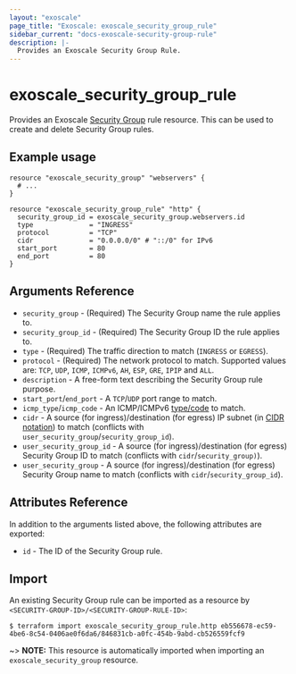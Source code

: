 ```yaml
---
layout: "exoscale"
page_title: "Exoscale: exoscale_security_group_rule"
sidebar_current: "docs-exoscale-security-group-rule"
description: |-
  Provides an Exoscale Security Group Rule.
---
```


# exoscale\_security\_group\_rule

Provides an Exoscale [Security Group][r-security_group] rule resource. This can be used to create and delete Security Group rules.


## Example usage

```hcl
resource "exoscale_security_group" "webservers" {
  # ...
}

resource "exoscale_security_group_rule" "http" {
  security_group_id = exoscale_security_group.webservers.id
  type              = "INGRESS"
  protocol          = "TCP"
  cidr              = "0.0.0.0/0" # "::/0" for IPv6
  start_port        = 80
  end_port          = 80
}
```


## Arguments Reference

* `security_group` - (Required) The Security Group name the rule applies to.
* `security_group_id` - (Required) The Security Group ID the rule applies to.
* `type` - (Required) The traffic direction to match (`INGRESS` or `EGRESS`).
* `protocol` - (Required) The network protocol to match. Supported values are: `TCP`, `UDP`, `ICMP`, `ICMPv6`, `AH`, `ESP`, `GRE`, `IPIP` and `ALL`.
* `description` - A free-form text describing the Security Group rule purpose.
* `start_port`/`end_port` - A `TCP`/`UDP` port range to match.
* `icmp_type`/`icmp_code` - An ICMP/ICMPv6 [type/code][icmp] to match.
* `cidr` - A source (for ingress)/destination (for egress) IP subnet (in [CIDR notation][cidr]) to match (conflicts with `user_security_group`/`security_group_id`).
* `user_security_group_id` - A source (for ingress)/destination (for egress) Security Group ID to match (conflicts with `cidr`/`security_group)`).
* `user_security_group` - A source (for ingress)/destination (for egress) Security Group name to match (conflicts with `cidr`/`security_group_id`).


## Attributes Reference

In addition to the arguments listed above, the following attributes are exported:

* `id` - The ID of the Security Group rule.


## Import

An existing Security Group rule can be imported as a resource by `<SECURITY-GROUP-ID>/<SECURITY-GROUP-RULE-ID>`:

```console
$ terraform import exoscale_security_group_rule.http eb556678-ec59-4be6-8c54-0406ae0f6da6/846831cb-a0fc-454b-9abd-cb526559fcf9
```

~> **NOTE:** This resource is automatically imported when importing an `exoscale_security_group` resource.


[cidr]: https://en.wikipedia.org/wiki/Classless_Inter-Domain_Routing#CIDR_notation
[icmp]: https://en.wikipedia.org/wiki/Internet_Control_Message_Protocol#Control_messages
[r-security_group]: security_group.html
